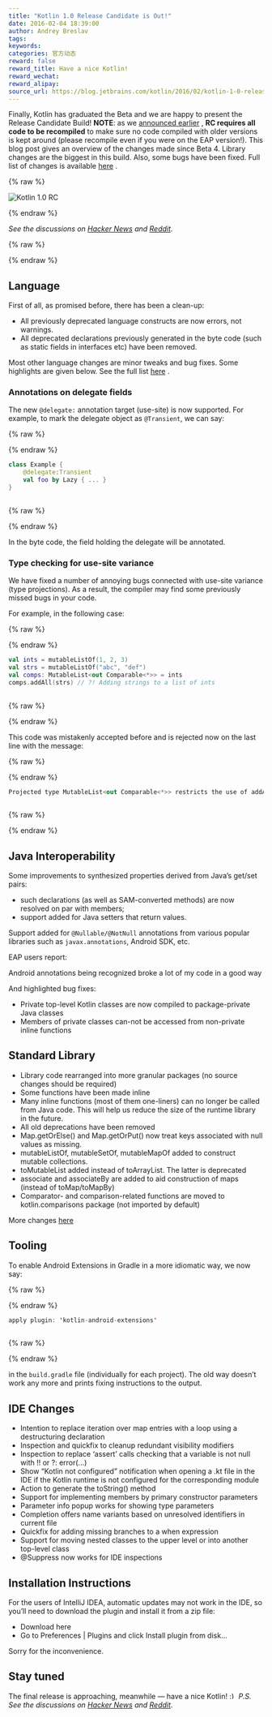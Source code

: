```yaml
---
title: "Kotlin 1.0 Release Candidate is Out!"
date: 2016-02-04 18:39:00
author: Andrey Breslav
tags:
keywords:
categories: 官方动态
reward: false
reward_title: Have a nice Kotlin!
reward_wechat:
reward_alipay:
source_url: https://blog.jetbrains.com/kotlin/2016/02/kotlin-1-0-release-candidate-is-out/
---
```


Finally, Kotlin has graduated the Beta and we are happy to present the Release Candidate Build!
<strong>NOTE</strong>: as we  [announced earlier](http://blog.jetbrains.com/kotlin/2015/12/kotlin-1-0-beta-4-is-out/) , <strong>RC requires all code to be recompiled</strong> to make sure no code compiled with older versions is kept around (please recompile even if you were on the EAP version!).
This blog post gives an overview of the changes made since Beta 4. Library changes are the biggest in this build. Also, some bugs have been fixed. Full list of changes is available  [here](https://github.com/JetBrains/kotlin/releases/tag/build-1.0.0-rc-1036) .

{% raw %}
<p><img alt="Kotlin 1.0 RC" class="alignnone size-full wp-image-3485" data-recalc-dims="1" src="https://i1.wp.com/blog.jetbrains.com/kotlin/files/2016/02/RC-Banner.png?resize=640%2C330&amp;ssl=1"/></p>
{% endraw %}

<em>See the discussions on <a href="https://news.ycombinator.com/item?id=11034273">Hacker News</a> and <a href="https://www.reddit.com/r/programming/comments/445jih/jvm_languages_news_kotlin_10_release_candidate_is/">Reddit</a></em>.

{% raw %}
<p><span id="more-3453"></span></p>
{% endraw %}

## Language

First of all, as promised before, there has been a clean-up:

* All previously deprecated language constructs are now errors, not warnings.
* All deprecated declarations previously generated in the byte code (such as static fields in interfaces etc) have been removed.

Most other language changes are minor tweaks and bug fixes. Some highlights are given below. See the full list  [here](https://github.com/JetBrains/kotlin/releases/tag/build-1.0.0-rc-1036) .
### Annotations on delegate fields

The new <code>@delegate:</code> annotation target (use-site) is now supported. For example, to mark the delegate object as <code>@Transient</code>, we can say:

{% raw %}
<p></p>
{% endraw %}

```kotlin
class Example {
    @delegate:Transient
    val foo by Lazy { ... }
}
 
```

{% raw %}
<p></p>
{% endraw %}

In the byte code, the field holding the delegate will be annotated.
### Type checking for use-site variance

We have fixed a number of annoying bugs connected with use-site variance (type projections). As a result, the compiler may find some previously missed bugs in your code.<br/>

For example, in the following case:

{% raw %}
<p></p>
{% endraw %}

```kotlin
val ints = mutableListOf(1, 2, 3)
val strs = mutableListOf("abc", "def")
val comps: MutableList<out Comparable<*>> = ints
comps.addAll(strs) // ?! Adding strings to a list of ints
 
```

{% raw %}
<p></p>
{% endraw %}

This code was mistakenly accepted before and is rejected now on the last line with the message:

{% raw %}
<p></p>
{% endraw %}

```kotlin
Projected type MutableList<out Comparable<*>> restricts the use of addAll()
 
```

{% raw %}
<p></p>
{% endraw %}

## Java Interoperability

Some improvements to synthesized properties derived from Java’s get/set pairs:

* such declarations (as well as SAM-converted methods) are now resolved on par with members;
* support added for Java setters that return values.

Support added for <code>@Nullable/@NotNull</code> annotations from various popular libraries such as <code>javax.annotations</code>, Android SDK, etc.<br/>

EAP users report:
<p>

  Android annotations being recognized broke a lot of my code in a good way

</p>
And highlighted bug fixes:

* Private top-level Kotlin classes are now compiled to package-private Java classes
* Members of private classes can-not be accessed from non-private inline functions

## Standard Library


* Library code rearranged into more granular packages (no source changes should be required)
* Some functions have been made inline
* Many inline functions (most of them one-liners) can no longer be called from Java code. This will help us reduce the size of the runtime library in the future.
* All old deprecations have been removed
* Map.getOrElse() and Map.getOrPut() now treat keys associated with null values as missing.
* mutableListOf, mutableSetOf, mutableMapOf added to construct mutable collections.
* toMutableList added instead of toArrayList. The latter is deprecated
* associate and associateBy are added to aid construction of maps (instead of toMap/toMapBy)
* Comparator- and comparison-related functions are moved to kotlin.comparisons package (not imported by default)

More changes  [here](https://github.com/JetBrains/kotlin/releases/tag/build-1.0.0-rc-1036) 
## Tooling

To enable Android Extensions in Gradle in a more idiomatic way, we now say:

{% raw %}
<p></p>
{% endraw %}

```kotlin
apply plugin: 'kotlin-android-extensions'
 
```

{% raw %}
<p></p>
{% endraw %}

in the <code>build.gradle</code> file (individually for each project).
The old way doesn’t work any more and prints fixing instructions to the output.
## IDE Changes


* Intention to replace iteration over map entries with a loop using a destructuring declaration
* Inspection and quickfix to cleanup redundant visibility modifiers
* Inspection to replace ‘assert’ calls checking that a variable is not null with !! or ?: error(...)
* Show “Kotlin not configured” notification when opening a .kt file in the IDE if the Kotlin runtime is not configured for the corresponding module
* Action to generate the toString() method
* Support for implementing members by primary constructor parameters
* Parameter info popup works for showing type parameters
* Completion offers name variants based on unresolved identifiers in current file
* Quickfix for adding missing branches to a when expression
* Support for moving nested classes to the upper level or into another top-level class
* @Suppress now works for IDE inspections

## Installation Instructions

For the users of IntelliJ IDEA, automatic updates may not work in the IDE, so you’ll need to download the plugin and install it from a zip file:

* Download here
* Go to Preferences | Plugins and click Install plugin from disk…

Sorry for the inconvenience.
## Stay tuned

The final release is approaching, meanwhile — have a nice Kotlin! <img alt=":)" class="wp-smiley" data-recalc-dims="1" src="https://i2.wp.com/blog.jetbrains.com/kotlin/wp-includes/images/smilies/simple-smile.png?w=640&amp;ssl=1" style="height: 1em; max-height: 1em;"/>
<em>P.S. See the discussions on <a href="https://news.ycombinator.com/item?id=11034273">Hacker News</a> and <a href="https://www.reddit.com/r/programming/comments/445jih/jvm_languages_news_kotlin_10_release_candidate_is/">Reddit</a></em>.
